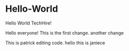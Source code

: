 # Hello-World
Hello World TechHire!


Hello everyone! This is the first change. 
another change

This is patrick editing code.
hello this is janiece

